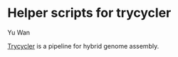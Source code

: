 # Helper scripts for trycycler

Yu Wan

[Trycycler](https://github.com/rrwick/Trycycler/) is a pipeline for hybrid genome assembly.
